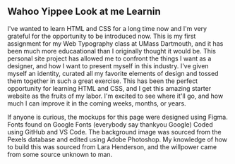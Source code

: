 ## Wahoo Yippee Look at me Learnin

I've wanted to learn HTML and CSS for a long time now and I'm very grateful for the opportunity to be introduced now. This is my first assignment for my Web Typography class at UMass Dartmouth, and it has been much more educaational than I originally thought it would be. This personal site project has allowed me to confront the things I want as a designer, and how I want to present myself in this industry. I've given myself an identity, curated all my favorite elements of design and tossed them together in such a great exercise. This has been the perfect opportunity for learning HTML and CSS, and I get this amazing starter website as the fruits of my labor. I'm excited to see where it'll go, and how much I can improve it in the coming weeks, months, or years.

If anyone is curious, the mockups for this page were designed using Figma. Fonts found on Google Fonts (everybody say thankyou Google) Coded using GitHub and VS Code. The background image was sourced from the Pexels database and edited using Adobe Photoshop. My knowledge of how to build this was sourced from Lara Henderson, and the willpower came from some source unknown to man.